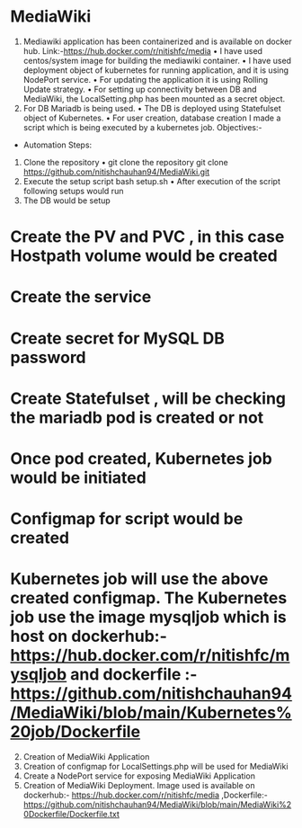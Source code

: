 # MediaWiki

1.	Mediawiki application has been containerized and is available on docker hub. Link:-https://hub.docker.com/r/nitishfc/media
•	I have used centos/system image for building the mediawiki container.
•	I have used deployment object of kubernetes for running application, and it is using NodePort service.
•	For updating the application it is using Rolling Update strategy.
•	For setting up connectivity between DB and MediaWiki, the LocalSetting.php has been mounted as a secret object.
2.	For DB Mariadb is being used.
•	The DB is deployed using Statefulset object of Kubernetes.
•	For user creation, database creation I made a script which is being executed by a kubernetes job.
Objectives:-                                                              
* Automation Steps:
1.	Clone the repository 
•	  git clone the repository 
    git clone https://github.com/nitishchauhan94/MediaWiki.git
2.	Execute the setup script 
    bash setup.sh
•	After execution of the script following setups would run
1.	The DB would be setup
#	Create the PV and PVC , in this case Hostpath  volume would be created
#	Create the service 
#	Create secret for MySQL DB password
#	Create Statefulset , will be checking the mariadb pod is created or not
#	Once pod created, Kubernetes job would be initiated
#	Configmap for script would be created
#	Kubernetes job will use the above created configmap. The Kubernetes job use the image mysqljob which is host on dockerhub:- https://hub.docker.com/r/nitishfc/mysqljob  and dockerfile :- https://github.com/nitishchauhan94/MediaWiki/blob/main/Kubernetes%20job/Dockerfile
2.	Creation of MediaWiki Application
1.	Creation of configmap for LocalSettings.php will be used for MediaWiki
2.	Create a NodePort service for exposing MediaWiki Application
3.	Creation of MediaWiki Deployment. Image used is available on dockerhub:- https://hub.docker.com/r/nitishfc/media ,Dockerfile:- https://github.com/nitishchauhan94/MediaWiki/blob/main/MediaWiki%20Dockerfile/Dockerfile.txt
